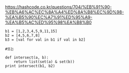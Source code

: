 https://hashcode.co.kr/questions/704/%EB%91%90-%EB%A6%AC%EC%8A%A4%ED%8A%B8%EC%9D%98-%EA%B5%90%EC%A7%91%ED%95%A9-%EA%B5%AC%ED%95%98%EA%B8%B0  

```
b1 = [1,2,3,4,5,9,11,15]
b2 = [4,5,6,7,8]
b3 = [val for val in b1 if val in b2]

#또는

def intersect(a, b):
    return list(set(a) & set(b))
print intersect(b1, b2)
```
